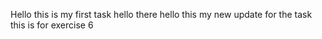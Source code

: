 Hello this is my first task
hello there
hello this my new update for the task
this is for exercise 6